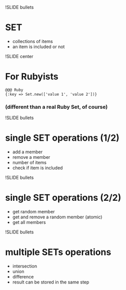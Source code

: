 !SLIDE bullets
# SET #
* collections of items
* an item is included or not

!SLIDE center
# For Rubyists #
    @@@ Ruby
    {:key => Set.new(['value 1', 'value 2'])}
### (different than a real Ruby Set, of course) ###

!SLIDE bullets
# single SET operations (1/2) #
* add a member
* remove a member
* number of items
* check if item is included

!SLIDE bullets
# single SET operations (2/2) #
* get random member
* get and remove a random member (atomic)
* get all members

!SLIDE bullets
# multiple SETs operations #
* intersection
* union
* difference
* result can be stored in the same step
